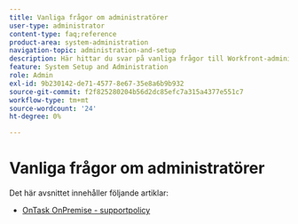 ```yaml
---
title: Vanliga frågor om administratörer
user-type: administrator
content-type: faq;reference
product-area: system-administration
navigation-topic: administration-and-setup
description: Här hittar du svar på vanliga frågor till Workfront-administratörer.
feature: System Setup and Administration
role: Admin
exl-id: 9b230142-de71-4577-8e67-35e8a6b9b932
source-git-commit: f2f825280204b56d2dc85efc7a315a4377e551c7
workflow-type: tm+mt
source-wordcount: '24'
ht-degree: 0%

---
```


# Vanliga frågor om administratörer

Det här avsnittet innehåller följande artiklar:

* [OnTask OnPremise - supportpolicy](../../administration-and-setup/administrator-faqs/attask-onpremise-support-policy.md)

   <!--
  <li Migrating to another cluster</a> </li>
  -->

